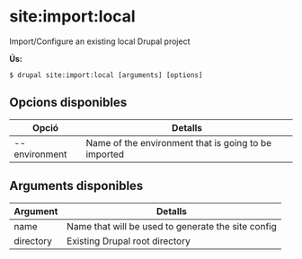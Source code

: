 # site:import:local
Import/Configure an existing local Drupal project

**Ús:**
```
$ drupal site:import:local [arguments] [options]
```

## Opcions disponibles
Opció | Detalls
-------|-------------
--environment | Name of the environment that is going to be imported

## Arguments disponibles
Argument | Detalls
---------|-------------
name | Name that will be used to generate the site config
directory | Existing Drupal root directory
